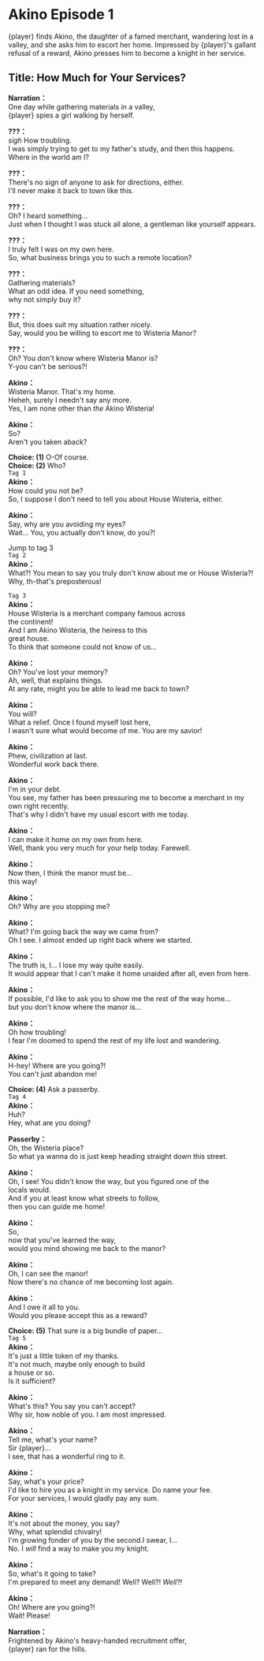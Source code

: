 # Akino Episode 1
{player} finds Akino, the daughter of a famed merchant, wandering lost in a valley, and she asks him to escort her home. Impressed by {player}'s gallant refusal of a reward, Akino presses him to become a knight in her service.
  
## Title: How Much for Your Services?
  
**Narration：**  
One day while gathering materials in a valley,  
{player} spies a girl walking by herself.  
  
**???：**  
*sigh* How troubling.  
I was simply trying to get to my father's study, and then this happens.  
Where in the world am I?  
  
**???：**  
There's no sign of anyone to ask for directions, either.  
I'll never make it back to town like this.  
  
**???：**  
Oh? I heard something...  
Just when I thought I was stuck all alone, a gentleman like yourself appears.  
  
**???：**  
I truly felt I was on my own here.  
So, what business brings you to such a remote location?  
  
**???：**  
Gathering materials?  
What an odd idea. If you need something,  
why not simply buy it?  
  
**???：**  
But, this does suit my situation rather nicely.  
Say, would you be willing to escort me to Wisteria Manor?  
  
**???：**  
Oh? You don't know where Wisteria Manor is?  
Y-you can't be serious?!  
  
**Akino：**  
Wisteria Manor. That's my home.  
Heheh, surely I needn't say any more.  
Yes, I am none other than *the* Akino Wisteria!  
  
**Akino：**  
So?  
Aren't you taken aback?  
  
**Choice: (1)**  O-Of course.  
**Choice: (2)**  Who?  
`Tag 1`  
**Akino：**  
How could you not be?  
So, I suppose I don't need to tell you about House Wisteria, either.  
  
**Akino：**  
Say, why are you avoiding my eyes?  
Wait... You, you actually don't know, do you?!  
  
Jump to tag 3  
`Tag 2`  
**Akino：**  
What?! You mean to say you truly don't know about me or House Wisteria?!  
Why, th-that's preposterous!  
  
`Tag 3`  
**Akino：**  
House Wisteria is a merchant company famous across  
the continent!  
And I am Akino Wisteria, the heiress to this  
great house.  
To think that someone could not know of us...  
  
**Akino：**  
Oh? You've lost your memory?  
Ah, well, that explains things.  
At any rate, might you be able to lead me back to town?  
  
**Akino：**  
You will?  
What a relief. Once I found myself lost here,  
I wasn't sure what would become of me. You are my savior!  
  
**Akino：**  
Phew, civilization at last.  
Wonderful work back there.  
  
**Akino：**  
I'm in your debt.  
You see, my father has been pressuring me to become a merchant in my own right recently.  
That's why I didn't have my usual escort with me today.  
  
**Akino：**  
I can make it home on my own from here.  
Well, thank you very much for your help today. Farewell.  
  
**Akino：**  
Now then, I think the manor must be...  
this way!  
  
**Akino：**  
Oh? Why are you stopping me?  
  
**Akino：**  
What? I'm going back the way we came from?  
Oh I see. I almost ended up right back where we started.  
  
**Akino：**  
The truth is, I... I lose my way quite easily.  
It would appear that I can't make it home unaided after all, even from here.  
  
**Akino：**  
If possible, I'd like to ask you to show me the rest of the way home...  
but you don't know where the manor is...  
  
**Akino：**  
Oh how troubling!  
I fear I'm doomed to spend the rest of my life lost and wandering.  
  
**Akino：**  
H-hey! Where are you going?!  
You can't just abandon me!  
  
**Choice: (4)**  Ask a passerby.  
`Tag 4`  
**Akino：**  
Huh?  
Hey, what are you doing?  
  
**Passerby：**  
Oh, the Wisteria place?  
So what ya wanna do is just keep heading straight down this street.  
  
**Akino：**  
Oh, I see! You didn't know the way, but you figured one of the  
locals would.  
 And if you at least know what streets to follow,  
then you can guide me home!  
  
**Akino：**  
So,  
now that you've learned the way,  
would you mind showing me back to the manor?  
  
**Akino：**  
Oh, I can see the manor!  
Now there's no chance of me becoming lost again.  
  
**Akino：**  
And I owe it all to you.  
Would you please accept this as a reward?  
  
**Choice: (5)**  That sure is a big bundle of paper...  
`Tag 5`  
**Akino：**  
It's just a little token of my thanks.  
It's not much, maybe only enough to build  
a house or so.  
Is it sufficient?  
  
**Akino：**  
What's this? You say you can't accept?  
Why sir, how noble of you. I am most impressed.  
  
**Akino：**  
Tell me, what's your name?  
Sir {player}...  
I see, that has a wonderful ring to it.  
  
**Akino：**  
Say, what's your price?  
I'd like to hire you as a knight in my service. Do name your fee.  
For your services, I would gladly pay any sum.  
  
**Akino：**  
It's not about the money, you say?  
Why, what splendid chivalry!  
I'm growing fonder of you by the second.I swear, I...  
No. I *will* find a way to make you my knight.  
  
**Akino：**  
So, what's it going to take?  
I'm prepared to meet any demand! Well? Well?! *Well?!*  
  
**Akino：**  
Oh! Where are you going?!  
Wait! Please!  
  
**Narration：**  
Frightened by Akino's heavy-handed recruitment offer,  
{player} ran for the hills.  
